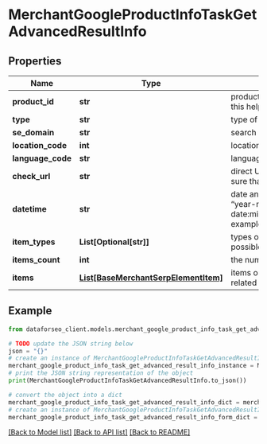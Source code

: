 # MerchantGoogleProductInfoTaskGetAdvancedResultInfo


## Properties

Name | Type | Description | Notes
------------ | ------------- | ------------- | -------------
**product_id** | **str** | product ID in a POST array learn more about the parameter in this help center guide | [optional] 
**type** | **str** | type of element | [optional] 
**se_domain** | **str** | search engine domain in a POST array | [optional] 
**location_code** | **int** | location code in a POST array | [optional] 
**language_code** | **str** | language code in a POST array | [optional] 
**check_url** | **str** | direct URL to search engine results you can use it to make sure that we provided accurate results | [optional] 
**datetime** | **str** | date and time when the result was received in the format: “year-month-date:minutes:UTC_difference_hours:UTC_difference_minutes” example: 2019-11-15 12:57:46 +00:00 | [optional] 
**item_types** | **List[Optional[str]]** | types of items found on the product specification page possible item types: product_info_element | [optional] 
**items_count** | **int** | the number of results returned in the items array | [optional] 
**items** | [**List[BaseMerchantSerpElementItem]**](BaseMerchantSerpElementItem.md) | items on the product page contains all product attributes and related data listed on the product page | [optional] 

## Example

```python
from dataforseo_client.models.merchant_google_product_info_task_get_advanced_result_info import MerchantGoogleProductInfoTaskGetAdvancedResultInfo

# TODO update the JSON string below
json = "{}"
# create an instance of MerchantGoogleProductInfoTaskGetAdvancedResultInfo from a JSON string
merchant_google_product_info_task_get_advanced_result_info_instance = MerchantGoogleProductInfoTaskGetAdvancedResultInfo.from_json(json)
# print the JSON string representation of the object
print(MerchantGoogleProductInfoTaskGetAdvancedResultInfo.to_json())

# convert the object into a dict
merchant_google_product_info_task_get_advanced_result_info_dict = merchant_google_product_info_task_get_advanced_result_info_instance.to_dict()
# create an instance of MerchantGoogleProductInfoTaskGetAdvancedResultInfo from a dict
merchant_google_product_info_task_get_advanced_result_info_form_dict = merchant_google_product_info_task_get_advanced_result_info.from_dict(merchant_google_product_info_task_get_advanced_result_info_dict)
```
[[Back to Model list]](../README.md#documentation-for-models) [[Back to API list]](../README.md#documentation-for-api-endpoints) [[Back to README]](../README.md)


